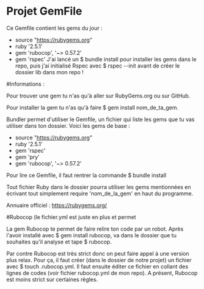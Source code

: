 # Projet GemFile 

Ce Gemfile contient les gems du jour :
- source "https://rubygems.org"
- ruby '2.5.1'
- gem 'rubocop', '~> 0.57.2'
- gem 'rspec'
J'ai lancé un $ bundle install pour installer les gems dans le repo, puis j'ai initialisé Rspec avec $ rspec --init avant de créer le dossier lib dans mon repo ! 

#Informations : 

Pour trouver une gem tu n'as qu'à aller sur RubyGems.org ou sur GitHub.

Pour installer la gem tu n'as qu'à faire $ gem install nom_de_ta_gem.

Bundler permet d'utiliser le Gemfile, un fichier qui liste les gems que tu vas utiliser dans ton dossier. Voici les gems de base : 
- source "https://rubygems.org"
- ruby '2.5.1'
- gem 'rspec'
- gem 'pry'
- gem 'rubocop', '~> 0.57.2'

Pour lire ce Gemfile, il faut rentrer la commande $ bundle install

Tout fichier Ruby dans le dossier pourra utiliser les gems mentionnées en écrivant tout simplement require 'nom_de_la_gem' en haut du programme.

Annuaire officiel : https://rubygems.org/

#Rubocop (le fichier.yml est juste en plus et permet 

La gem Rubocop te permet de faire relire ton code par un robot. Après l'avoir installé avec $ gem install rubocop, va dans le dossier que tu souhaites qu'il analyse et tape $ rubocop. 

Par contre Rubocop est très strict donc on peut faire appel à une version plus relax. Pour ça, il faut créer (dans le dossier de notre projet) un fichier avec $ touch .rubocop.yml. Il faut ensuite éditer ce fichier en collant des lignes de codes (voir fichier rubocop.yml de mon repo). A présent, Rubocop est moins strict sur certaines règles.


